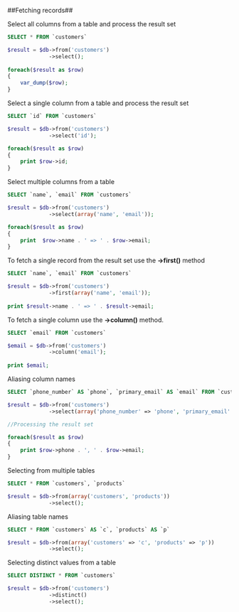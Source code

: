 ##Fetching records##

Select all columns from a table and process the result set

```sql
SELECT * FROM `customers`
```

```php
$result = $db->from('customers')
             ->select();
             
foreach($result as $row)
{
    var_dump($row);
}
```

Select a single column from a table and process the result set

```sql
SELECT `id` FROM `customers`
```

```php
$result = $db->from('customers')
             ->select('id');

foreach($result as $row)
{
    print $row->id;
}
```

Select multiple columns from a table

```sql
SELECT `name`, `email` FROM `customers`
```

```php
$result = $db->from('customers')
             ->select(array('name', 'email'));

foreach($result as $row)
{
    print  $row->name . ' => ' . $row->email;
}
```

To fetch a single record from the result set use the **->first()** method

```sql
SELECT `name`, `email` FROM `customers`
```

```php
$result = $db->from('customers')
             ->first(array('name', 'email'));
             
print $result->name . ' => ' . $result->email;
```

To fetch a single column use the **->column()** method. 

```sql
SELECT `email` FROM `customers`
```

```php
$email = $db->from('customers')
             ->column('email');
             
print $email;
```

Aliasing column names

```sql
SELECT `phone_number` AS `phone`, `primary_email` AS `email` FROM `customers`
```

```php
$result = $db->from('customers')
             ->select(array('phone_number' => 'phone', 'primary_email' => 'email'));

//Processing the result set

foreach($result as $row)
{
    print $row->phone . ', ' . $row->email;
}
```

Selecting from multiple tables

```sql
SELECT * FROM `customers`, `products`
```

```php
$result = $db->from(array('customers', 'products'))
             ->select();
```

Aliasing table names

```sql
SELECT * FROM `customers` AS `c`, `products` AS `p`
```

```php
$result = $db->from(array('customers' => 'c', 'products' => 'p'))
             ->select();
```

Selecting distinct values from a table

```sql
SELECT DISTINCT * FROM `customers`
```

```php
$result = $db->from('customers')
             ->distinct()
             ->select();
```